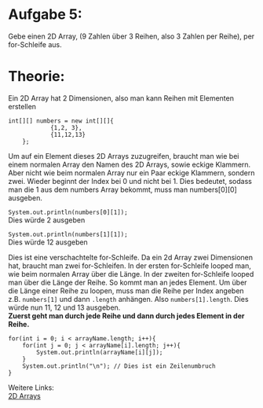 <h1>Aufgabe 5:</h1>
Gebe einen 2D Array, (9 Zahlen über 3 Reihen, also 3 Zahlen per Reihe), per for-Schleife aus.

<h1>Theorie:</h1>
Ein 2D Array hat 2 Dimensionen, also man kann Reihen mit Elementen erstellen

```
int[][] numbers = new int[][]{
            {1,2, 3},
            {11,12,13}
    };
```
Um auf ein Element dieses 2D Arrays zuzugreifen, braucht man wie bei einem normalen Array den Namen des 2D Arrays,
sowie eckige Klammern. Aber nicht wie beim normalen Array nur ein Paar eckige Klammern, sondern zwei. Wieder beginnt der Index bei 0 und nicht bei 1. 
Dies bedeutet, sodass man die 1 aus dem numbers Array bekommt, muss man numbers[0][0] ausgeben.

`System.out.println(numbers[0][1]);`</br>
Dies würde 2 ausgeben

`System.out.println(numbers[1][1]);`</br>
Dies würde 12 ausgeben

Dies ist eine verschachtelte for-Schleife. Da ein 2d Array zwei Dimensionen hat,
braucht man zwei for-Schleifen. 
In der ersten for-Schleife looped man, wie beim normalen Array über die Länge.
In der zweiten for-Schleife looped man über die Länge der Reihe. So kommt man an jedes Element. Um über die Länge einer Reihe zu loopen,
muss man die Reihe per Index angeben z.B. `numbers[1]` und dann `.length` anhängen. Also `numbers[1].length`. Dies würde nun 11, 12 und 13 ausgeben.</br>
<b>Zuerst geht man durch jede Reihe und dann durch jedes Element in der Reihe.</b>
```
for(int i = 0; i < arrayName.length; i++){
    for(int j = 0; j < arrayName[i].length; j++){
        System.out.println(arrayName[i][j]);
    }
    System.out.println("\n"); // Dies ist ein Zeilenumbruch
}
```

Weitere Links: </br>
<a href="https://www.w3schools.com/java/java_arrays_multi.asp">2D Arrays</a>


